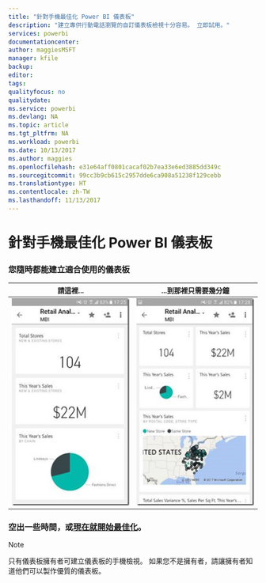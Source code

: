 ```yaml
---
title: "針對手機最佳化 Power BI 儀表板"
description: "建立專供行動電話瀏覽的自訂儀表板檢視十分容易。 立即試用。"
services: powerbi
documentationcenter: 
author: maggiesMSFT
manager: kfile
backup: 
editor: 
tags: 
qualityfocus: no
qualitydate: 
ms.service: powerbi
ms.devlang: NA
ms.topic: article
ms.tgt_pltfrm: NA
ms.workload: powerbi
ms.date: 10/13/2017
ms.author: maggies
ms.openlocfilehash: e31e64aff0801cacaf02b7ea33e6ed3885dd349c
ms.sourcegitcommit: 99cc3b9cb615c2957dde6ca908a51238f129cebb
ms.translationtype: HT
ms.contentlocale: zh-TW
ms.lasthandoff: 11/13/2017
---
```

# <a name="optimize-power-bi-dashboard-for-phones"></a>針對手機最佳化 Power BI 儀表板
### <a name="anytime-is-the-right-time-to-create-a-great-dashboard"></a>您隨時都能建立適合使用的儀表板
| **請這裡...** | **...到那裡只需要幾分鐘** |
|:---:|:---:|
| ![](media/mobile-apps-optimize-dashboard-phone-view/power-bi-phone-dashboard-not-optimized.png) |![](media/mobile-apps-optimize-dashboard-phone-view/power-bi-phone-dashboard-optimized.png) |

### <a name="book-some-time-on-your-calendar-or-start-optimizing-nowservice-create-dashboard-mobile-phone-viewmd"></a>空出一些時間，或[現在就開始最佳化](service-create-dashboard-mobile-phone-view.md)。
> [!NOTE]
> 只有儀表板擁有者可建立儀表板的手機檢視。 如果您不是擁有者，請讓擁有者知道他們可以製作優質的儀表板。
> 
> 

